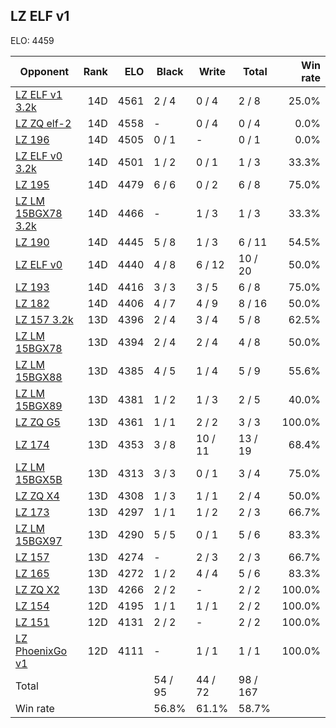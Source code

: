 ## LZ ELF v1 ##

ELO: 4459

Opponent | Rank | ELO | Black | Write | Total | Win rate
---------|-----:|----:|-------|-------|-------|-------:
[LZ ELF v1 3.2k](LZ%20ELF%20v1%203.2k.md) | 14D | 4561 | 2 / 4 | 0 / 4 | 2 / 8 | 25.0%
[LZ ZQ elf-2](LZ%20ZQ%20elf-2.md) | 14D | 4558 | - | 0 / 4 | 0 / 4 | 0.0%
[LZ 196](LZ%20196.md) | 14D | 4505 | 0 / 1 | - | 0 / 1 | 0.0%
[LZ ELF v0 3.2k](LZ%20ELF%20v0%203.2k.md) | 14D | 4501 | 1 / 2 | 0 / 1 | 1 / 3 | 33.3%
[LZ 195](LZ%20195.md) | 14D | 4479 | 6 / 6 | 0 / 2 | 6 / 8 | 75.0%
[LZ LM 15BGX78 3.2k](LZ%20LM%2015BGX78%203.2k.md) | 14D | 4466 | - | 1 / 3 | 1 / 3 | 33.3%
[LZ 190](LZ%20190.md) | 14D | 4445 | 5 / 8 | 1 / 3 | 6 / 11 | 54.5%
[LZ ELF v0](LZ%20ELF%20v0.md) | 14D | 4440 | 4 / 8 | 6 / 12 | 10 / 20 | 50.0%
[LZ 193](LZ%20193.md) | 14D | 4416 | 3 / 3 | 3 / 5 | 6 / 8 | 75.0%
[LZ 182](LZ%20182.md) | 14D | 4406 | 4 / 7 | 4 / 9 | 8 / 16 | 50.0%
[LZ 157 3.2k](LZ%20157%203.2k.md) | 13D | 4396 | 2 / 4 | 3 / 4 | 5 / 8 | 62.5%
[LZ LM 15BGX78](LZ%20LM%2015BGX78.md) | 13D | 4394 | 2 / 4 | 2 / 4 | 4 / 8 | 50.0%
[LZ LM 15BGX88](LZ%20LM%2015BGX88.md) | 13D | 4385 | 4 / 5 | 1 / 4 | 5 / 9 | 55.6%
[LZ LM 15BGX89](LZ%20LM%2015BGX89.md) | 13D | 4381 | 1 / 2 | 1 / 3 | 2 / 5 | 40.0%
[LZ ZQ G5](LZ%20ZQ%20G5.md) | 13D | 4361 | 1 / 1 | 2 / 2 | 3 / 3 | 100.0%
[LZ 174](LZ%20174.md) | 13D | 4353 | 3 / 8 | 10 / 11 | 13 / 19 | 68.4%
[LZ LM 15BGX5B](LZ%20LM%2015BGX5B.md) | 13D | 4313 | 3 / 3 | 0 / 1 | 3 / 4 | 75.0%
[LZ ZQ X4](LZ%20ZQ%20X4.md) | 13D | 4308 | 1 / 3 | 1 / 1 | 2 / 4 | 50.0%
[LZ 173](LZ%20173.md) | 13D | 4297 | 1 / 1 | 1 / 2 | 2 / 3 | 66.7%
[LZ LM 15BGX97](LZ%20LM%2015BGX97.md) | 13D | 4290 | 5 / 5 | 0 / 1 | 5 / 6 | 83.3%
[LZ 157](LZ%20157.md) | 13D | 4274 | - | 2 / 3 | 2 / 3 | 66.7%
[LZ 165](LZ%20165.md) | 13D | 4272 | 1 / 2 | 4 / 4 | 5 / 6 | 83.3%
[LZ ZQ X2](LZ%20ZQ%20X2.md) | 13D | 4266 | 2 / 2 | - | 2 / 2 | 100.0%
[LZ 154](LZ%20154.md) | 12D | 4195 | 1 / 1 | 1 / 1 | 2 / 2 | 100.0%
[LZ 151](LZ%20151.md) | 12D | 4131 | 2 / 2 | - | 2 / 2 | 100.0%
[LZ PhoenixGo v1](LZ%20PhoenixGo%20v1.md) | 12D | 4111 | - | 1 / 1 | 1 / 1 | 100.0%
Total | | | 54 / 95 | 44 / 72 | 98 / 167 | 
Win rate| | | 56.8% | 61.1% | 58.7% | 
